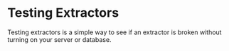 # Testing Extractors

Testing extractors is a simple way to see if an extractor is broken without turning on your server or database.

